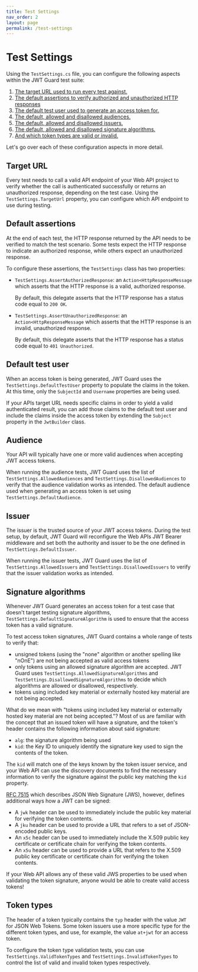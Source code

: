 ```yaml
---
title: Test Settings
nav_order: 2
layout: page
permalink: /test-settings
---
```


# Test Settings

Using the `TestSettings.cs` file, you can configure the following aspects within the JWT Guard test suite:

1. [The target URL used to run every test against.](#target-url)
2. [The default assertions to verify authorized and unauthorized HTTP responses](#default-assertions)
3. [The default test user used to generate an access token for.](#default-test-user)
4. [The default, allowed and disallowed audiences.](#audience)
5. [The default, allowed and disallowed issuers.](#issuer)
6. [The default, allowed and disallowed signature algorithms.](#signature-algorithms)
7. [And which token types are valid or invalid.](#token-types)

Let's go over each of these configuration aspects in more detail.

## Target URL

Every test needs to call a valid API endpoint of your Web API project to verify whether the call is authenticated successfully or returns an unauthorized response, depending on the test case. Using the `TestSettings.TargetUrl` property, you can configure which API endpoint to use during testing.

## Default assertions 

At the end of each test, the HTTP response returned by the API needs to be verified to match the test scenario. Some tests expect the HTTP response to indicate an authorized response, while others expect an unauthorized response.

To configure these assertions, the `TestSettings` class has two properties:
* `TestSettings.AssertAuthorizedResponse`: an `Action<HttpResponseMessage` which asserts that the HTTP response is a valid, authorized response.

  By default, this delegate asserts that the HTTP response has a status code equal to `200 OK`. 
 
* `TestSettings.AssertUnauthorizedResponse`: an `Action<HttpResponseMessage` which asserts that the HTTP response is an invalid, unauthorized response.

  By default, this delegate asserts that the HTTP response has a status code equal to `401 Unauthorized`.
 
## Default test user

When an access token is being generated, JWT Guard uses the `TestSettings.DefaultTestUser` property to populate the claims in the token. 
At this time, only the `SubjectId` and `Username` properties are being used. 

If your APIs target URL needs specific claims in order to yield a valid authenticated result, you can add those claims to the default test user and include the claims inside the access token by extending the `Subject` property in the `JwtBuilder` class.

## Audience

Your API will typically have one or more valid audiences when accepting JWT access tokens.

When running the audience tests, JWT Guard uses the list of `TestSettings.AllowedAudiences` and `TestSettings.DisallowedAudiences` to verify that the audience validation works as intended.
The default audience used when generating an access token is set using `TestSettings.DefaultAudience`. 

## Issuer

The issuer is the trusted source of your JWT access tokens.
During the test setup, by default, JWT Guard will reconfigure the Web APIs JWT Bearer middleware and set both the authority and issuer to be the one defined in `TestSettings.DefaultIssuer`.

When running the issuer tests, JWT Guard uses the list of `TestSettings.AllowedIssuers` and `TestSettings.DisallowedIssuers` to verify that the issuer validation works as intended.

## Signature algorithms

Whenever JWT Guard generates an access token for a test case that doesn't target testing signature algorithms, `TestSettings.DefaultSignatureAlgorithm` is used to ensure that the access token has a valid signature.

To test access token signatures, JWT Guard contains a whole range of tests to verify that:
- unsigned tokens (using the "none" algorithm or another spelling like "nOnE") are not being accepted as valid access tokens
- only tokens using an allowed signature algorithm are accepted. JWT Guard uses `TestSettings.AllowedSignatureAlgorithms` and `TestSettings.DisallowedSignatureAlgorithms` to decide which algorithms are allowed or disallowed, respectively.
- tokens using included key material or externally hosted key material are not being accepted.

What do we mean with "tokens using included key material or externally hosted key material are not being accepted."? 
Most of us are familiar with the concept that an issued token will have a signature, and the token's header contains the following information about said signature:
- `alg`: the signature algorithm being used
- `kid`: the Key ID to uniquely identify the signature key used to sign the contents of the token.

The `kid` will match one of the keys known by the token issuer service, and your Web API can use the discovery documents to find the necessary information to verify the signature against the public key matching the `kid` property.

[RFC 7515](https://datatracker.ietf.org/doc/html/rfc7515) which describes JSON Web Signature (JWS), however, defines additional ways how a JWT can be signed:
- A `jwk` header can be used to immediately include the public key material for verifying the token contents.
- A `jku` header can be used to provide a URL that refers to a set of JSON-encoded public keys.
- An `x5c` header can be used to immediately include the X.509 public key certificate or certificate chain for verifying the token contents.
- An `x5u` header can be used to provide a URL that refers to the X.509 public key certificate or certificate chain for verifying the token contents.

If your Web API allows any of these valid JWS properties to be used when validating the token signature, anyone would be able to create valid access tokens!

## Token types

The header of a token typically contains the `typ` header with the value `JWT` for JSON Web Tokens. Some token issuers use a more specific type for the different token types, and use, for example, the value `at+jwt` for an access token.

To configure the token type validation tests, you can use `TestSettings.ValidTokenTypes` and `TestSettings.InvalidTokenTypes` to control the list of valid and invalid token types respectively.